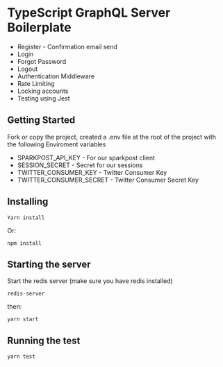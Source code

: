 # TypeScript GraphQL Server Boilerplate

* Register - Confirmation email send
* Login
* Forgot Password
* Logout
* Authentication Middleware
* Rate Limiting
* Locking accounts
* Testing using Jest

## Getting Started

Fork or copy the project, created a .env file at the root of the project with the following Enviroment variables

* SPARKPOST_API_KEY - For our sparkpost client
* SESSION_SECRET - Secret for our sessions
* TWITTER_CONSUMER_KEY - Twitter Consumer Key
* TWITTER_CONSUMER_SECRET - Twitter Consumer Secret Key

## Installing

```
Yarn install
```

Or:

```
npm install
```

## Starting the server

Start the redis server (make sure you have redis installed)

```
redis-server
```

then:

```
yarn start
```

## Running the test

```
yarn test
```
